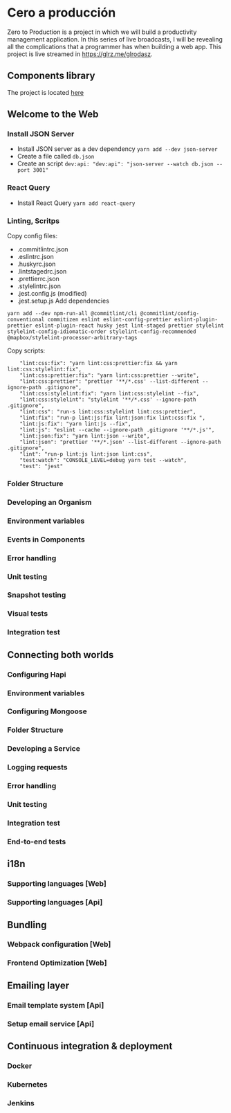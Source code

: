 # Cero a producción
Zero to Production is a project in which we will build a productivity management application. In this series of live broadcasts, I will be revealing all the complications that a programmer has when building a web app. This project is live streamed in https://glrz.me/glrodasz.

## Components library
The project is located [here](https://github.com/glrodasz/cero-components)

## Welcome to the Web
### Install JSON Server
- Install JSON server as a dev dependency `yarn add --dev json-server`
- Create a file called `db.json`
- Create an script `dev:api: "dev:api": "json-server --watch db.json --port 3001"`
### React Query
- Install React Query `yarn add react-query`

### Linting, Scritps
Copy config files:
* .commitlintrc.json
* .eslintrc.json
* .huskyrc.json
* .lintstagedrc.json
* .prettierrc.json
* .stylelintrc.json
* .jest.config.js (modified)
* .jest.setup.js
Add dependencies
```
yarn add --dev npm-run-all @commitlint/cli @commitlint/config-conventional commitizen eslint eslint-config-prettier eslint-plugin-prettier eslint-plugin-react husky jest lint-staged prettier stylelint stylelint-config-idiomatic-order stylelint-config-recommended @mapbox/stylelint-processor-arbitrary-tags
```
Copy scripts:
```
    "lint:css:fix": "yarn lint:css:prettier:fix && yarn lint:css:stylelint:fix",
    "lint:css:prettier:fix": "yarn lint:css:prettier --write",
    "lint:css:prettier": "prettier '**/*.css' --list-different --ignore-path .gitignore",
    "lint:css:stylelint:fix": "yarn lint:css:stylelint --fix",
    "lint:css:stylelint": "stylelint '**/*.css' --ignore-path .gitignore",
    "lint:css": "run-s lint:css:stylelint lint:css:prettier",
    "lint:fix": "run-p lint:js:fix lint:json:fix lint:css:fix ",
    "lint:js:fix": "yarn lint:js --fix",
    "lint:js": "eslint --cache --ignore-path .gitignore '**/*.js'",
    "lint:json:fix": "yarn lint:json --write",
    "lint:json": "prettier '**/*.json' --list-different --ignore-path .gitignore",
    "lint": "run-p lint:js lint:json lint:css",
    "test:watch": "CONSOLE_LEVEL=debug yarn test --watch",
    "test": "jest"
```
### Folder Structure
### Developing an Organism
### Environment variables
### Events in Components
### Error handling
### Unit testing
### Snapshot testing
### Visual tests
### Integration test


## Connecting both worlds
### Configuring Hapi
### Environment variables
### Configuring Mongoose
### Folder Structure
### Developing a Service
### Logging requests
### Error handling
### Unit testing
### Integration test
### End-to-end tests

## i18n
### Supporting languages [Web]
### Supporting languages [Api]

## Bundling
### Webpack configuration [Web]
### Frontend Optimization [Web]

## Emailing layer
### Email template system [Api]
### Setup email service [Api]

## Continuous integration & deployment
### Docker
### Kubernetes
### Jenkins
